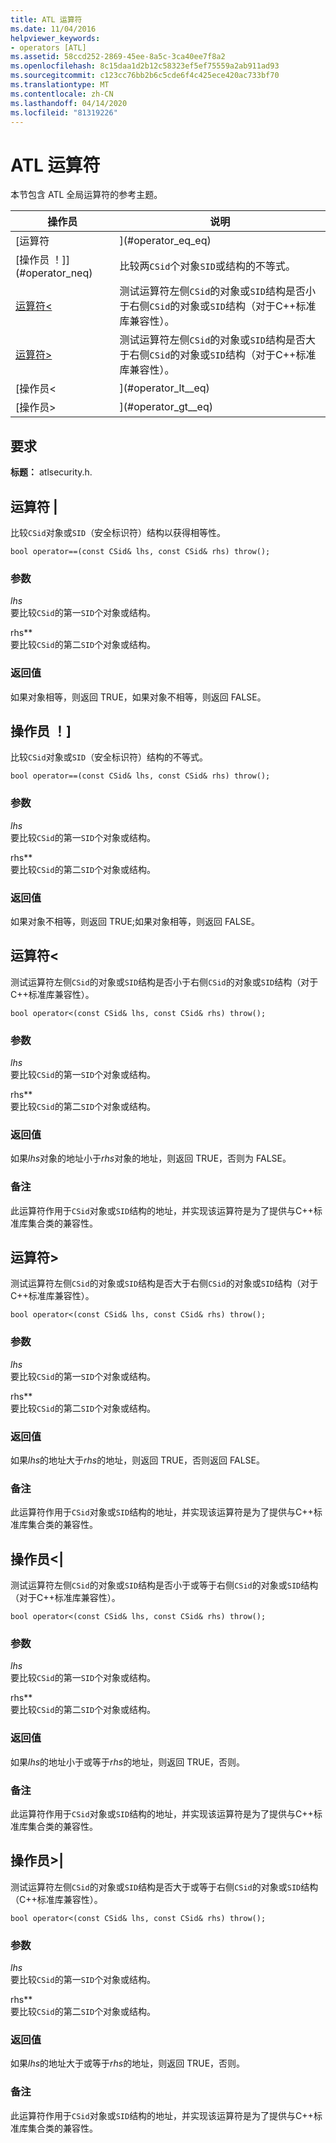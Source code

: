 ```yaml
---
title: ATL 运算符
ms.date: 11/04/2016
helpviewer_keywords:
- operators [ATL]
ms.assetid: 58ccd252-2869-45ee-8a5c-3ca40ee7f8a2
ms.openlocfilehash: 8c15daa1d2b12c58323ef5ef75559a2ab911ad93
ms.sourcegitcommit: c123cc76bb2b6c5cde6f4c425ece420ac733bf70
ms.translationtype: MT
ms.contentlocale: zh-CN
ms.lasthandoff: 04/14/2020
ms.locfileid: "81319226"
---
```

# <a name="atl-operators"></a>ATL 运算符

本节包含 ATL 全局运算符的参考主题。

|操作员|说明|
|--------------|-----------------|
|[运算符 |](#operator_eq_eq)|比较两`CSid`个对象`SID`或结构以表示相等。|
|[操作员 ！]](#operator_neq)|比较两`CSid`个对象`SID`或结构的不等式。|
|[运算符<](#operator_lt)|测试运算符左侧`CSid`的对象或`SID`结构是否小于右侧`CSid`的对象或`SID`结构（对于C++标准库兼容性）。|
|[运算符>](#operator_gt)|测试运算符左侧`CSid`的对象或`SID`结构是否大于右侧`CSid`的对象或`SID`结构（对于C++标准库兼容性）。|
|[操作员<|](#operator_lt__eq)|测试运算符左侧`CSid`的对象或`SID`结构是否小于或等于右侧`CSid`的对象或`SID`结构（对于C++标准库兼容性）。|
|[操作员>|](#operator_gt__eq)|测试运算符左侧`CSid`的对象或`SID`结构是否大于或等于右侧`CSid`的对象或`SID`结构（C++标准库兼容性）。|

## <a name="requirements"></a>要求

**标题：** atlsecurity.h.

## <a name="operator-"></a><a name="operator_eq_eq"></a>运算符 |

比较`CSid`对象或`SID`（安全标识符）结构以获得相等性。

```
bool operator==(const CSid& lhs, const CSid& rhs) throw();
```

### <a name="parameters"></a>参数

*lhs*<br/>
要比较`CSid`的第一`SID`个对象或结构。

rhs**<br/>
要比较`CSid`的第二`SID`个对象或结构。

### <a name="return-value"></a>返回值

如果对象相等，则返回 TRUE，如果对象不相等，则返回 FALSE。

## <a name="operator-"></a><a name="operator_neq"></a>操作员 ！]

比较`CSid`对象或`SID`（安全标识符）结构的不等式。

```
bool operator==(const CSid& lhs, const CSid& rhs) throw();
```

### <a name="parameters"></a>参数

*lhs*<br/>
要比较`CSid`的第一`SID`个对象或结构。

rhs**<br/>
要比较`CSid`的第二`SID`个对象或结构。

### <a name="return-value"></a>返回值

如果对象不相等，则返回 TRUE;如果对象相等，则返回 FALSE。

## <a name="operator-"></a><a name="operator_lt"></a>运算符<

测试运算符左侧`CSid`的对象或`SID`结构是否小于右侧`CSid`的对象或`SID`结构（对于C++标准库兼容性）。

```
bool operator<(const CSid& lhs, const CSid& rhs) throw();
```

### <a name="parameters"></a>参数

*lhs*<br/>
要比较`CSid`的第一`SID`个对象或结构。

rhs**<br/>
要比较`CSid`的第二`SID`个对象或结构。

### <a name="return-value"></a>返回值

如果*lhs*对象的地址小于*rhs*对象的地址，则返回 TRUE，否则为 FALSE。

### <a name="remarks"></a>备注

此运算符作用于`CSid`对象或`SID`结构的地址，并实现该运算符是为了提供与C++标准库集合类的兼容性。

## <a name="operator-"></a><a name="operator_gt"></a>运算符>

测试运算符左侧`CSid`的对象或`SID`结构是否大于右侧`CSid`的对象或`SID`结构（对于C++标准库兼容性）。

```
bool operator<(const CSid& lhs, const CSid& rhs) throw();
```

### <a name="parameters"></a>参数

*lhs*<br/>
要比较`CSid`的第一`SID`个对象或结构。

rhs**<br/>
要比较`CSid`的第二`SID`个对象或结构。

### <a name="return-value"></a>返回值

如果*lhs*的地址大于*rhs*的地址，则返回 TRUE，否则返回 FALSE。

### <a name="remarks"></a>备注

此运算符作用于`CSid`对象或`SID`结构的地址，并实现该运算符是为了提供与C++标准库集合类的兼容性。

## <a name="operator-"></a><a name="operator_lt__eq"></a>操作员<|

测试运算符左侧`CSid`的对象或`SID`结构是否小于或等于右侧`CSid`的对象或`SID`结构（对于C++标准库兼容性）。

```
bool operator<(const CSid& lhs, const CSid& rhs) throw();
```

### <a name="parameters"></a>参数

*lhs*<br/>
要比较`CSid`的第一`SID`个对象或结构。

rhs**<br/>
要比较`CSid`的第二`SID`个对象或结构。

### <a name="return-value"></a>返回值

如果*lhs*的地址小于或等于*rhs*的地址，则返回 TRUE，否则。

### <a name="remarks"></a>备注

此运算符作用于`CSid`对象或`SID`结构的地址，并实现该运算符是为了提供与C++标准库集合类的兼容性。

## <a name="operator-"></a><a name="operator_gt__eq"></a>操作员>|

测试运算符左侧`CSid`的对象或`SID`结构是否大于或等于右侧`CSid`的对象或`SID`结构（C++标准库兼容性）。

```
bool operator<(const CSid& lhs, const CSid& rhs) throw();
```

### <a name="parameters"></a>参数

*lhs*<br/>
要比较`CSid`的第一`SID`个对象或结构。

rhs**<br/>
要比较`CSid`的第二`SID`个对象或结构。

### <a name="return-value"></a>返回值

如果*lhs*的地址大于或等于*rhs*的地址，则返回 TRUE，否则。

### <a name="remarks"></a>备注

此运算符作用于`CSid`对象或`SID`结构的地址，并实现该运算符是为了提供与C++标准库集合类的兼容性。
